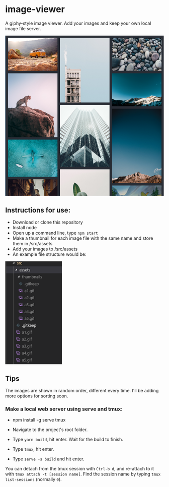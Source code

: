 # image-viewer

A giphy-style image viewer. Add your images and keep your own local image file server.

![An example of the site](./public/image-viewer.png)

## Instructions for use:

* Download or clone this repository
* Install node
* Open up a command line, type `npm start`
* Make a thumbnail for each image file with the same name and store them in /src/assets
* Add your images to /src/assets
* An example file structure would be:

![An example of the site](./public/example-structure.png)

## Tips

The images are shown in random order, different every time. I'll be adding more options for sorting soon.

### Make a local web server using serve and tmux:

* npm install -g serve tmux

* Navigate to the project's root folder.

* Type `yarn build`, hit enter. Wait for the build to finish.

* Type `tmux`, hit enter.

* Type `serve -s build` and hit enter.

You can detach from the tmux session with `Ctrl-b d`, and re-attach to it with `tmux attach -t [session name]`. Find the session name by typing `tmux list-sessions` (normally `0`).
